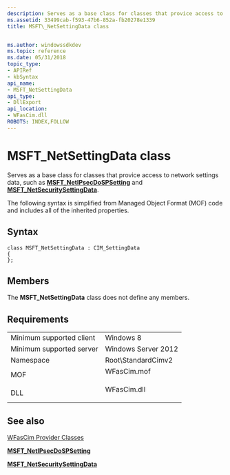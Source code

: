 ```yaml
---
description: Serves as a base class for classes that provice access to network settings data, such as MSFT\_NetIPsecDoSPSetting and MSFT\_NetSecuritySettingData.
ms.assetid: 33499cab-f593-47b6-852a-fb20278e1339
title: MSFT\_NetSettingData class


ms.author: windowssdkdev
ms.topic: reference
ms.date: 05/31/2018
topic_type: 
- APIRef
- kbSyntax
api_name: 
- MSFT_NetSettingData
api_type: 
- DllExport
api_location: 
- WFasCim.dll
ROBOTS: INDEX,FOLLOW
---
```


# MSFT\_NetSettingData class

Serves as a base class for classes that provice access to network settings data, such as [**MSFT\_NetIPsecDoSPSetting**](msft-netipsecdospsetting.md) and [**MSFT\_NetSecuritySettingData**](msft-netsecuritysettingdata.md).

The following syntax is simplified from Managed Object Format (MOF) code and includes all of the inherited properties.

## Syntax

``` syntax
class MSFT_NetSettingData : CIM_SettingData
{
};
```

## Members

The **MSFT\_NetSettingData** class does not define any members.

## Requirements



|                                     |                                                                                        |
|-------------------------------------|----------------------------------------------------------------------------------------|
| Minimum supported client<br/> | Windows 8<br/>                                                                   |
| Minimum supported server<br/> | Windows Server 2012<br/>                                                         |
| Namespace<br/>                | Root\\StandardCimv2<br/>                                                         |
| MOF<br/>                      | <dl> <dt>WFasCim.mof</dt> </dl> |
| DLL<br/>                      | <dl> <dt>WFasCim.dll</dt> </dl> |



## See also

<dl> <dt>

[WFasCim Provider Classes](network-security-classes.md)
</dt> <dt>

[**MSFT\_NetIPsecDoSPSetting**](msft-netipsecdospsetting.md)
</dt> <dt>

[**MSFT\_NetSecuritySettingData**](msft-netsecuritysettingdata.md)
</dt> </dl>

 

 




